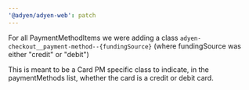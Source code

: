 ```yaml
---
'@adyen/adyen-web': patch
---
```


For all PaymentMethodItems we were adding a class `adyen-checkout__payment-method--{fundingSource}` (where fundingSource was either "credit" or "debit")

This is meant to be a Card PM specific class to indicate, in the paymentMethods list, whether the card is a credit or debit card.
